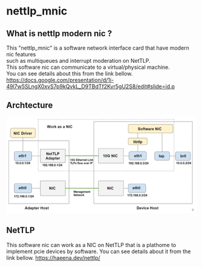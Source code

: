 # nettlp_mnic

## What is nettlp modern nic ?
This "nettlp_mnic" is a software network interface card that have modern nic features <br>
such as multiqueues and interrupt moderation on NetTLP.<br>
This software nic can communicate to a virtual/physical machine.<br>
You can see details about this from the link bellow. <br>
https://docs.google.com/presentation/d/1i-49l7w5SLngX0xvS7p9kQvkL_D9TBdTf2Kvr5gU2S8/edit#slide=id.p

## Archtecture
<img width="700" src="https://github.com/shiibaryu/nettlp_mnic/blob/master/pic/mnic_arch.png">

## NetTLP
This software nic can work as a NIC on NetTLP that is a plathome to implement pcie devices by software.
You can see details about it from the link bellow.
https://haeena.dev/nettlp/
